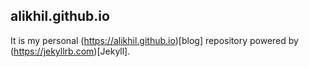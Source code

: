 ## alikhil.github.io

It is my personal (https://alikhil.github.io)[blog] repository powered by (https://jekyllrb.com)[Jekyll].